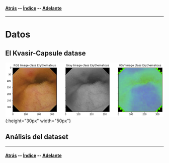 #### [Atrás](metodologia.md) -- [Índice](index.md) -- [Adelante](resultados.md)
***

# Datos

## El Kvasir-Capsule datase

![smiley](datos/descarga.png){:height="30px" width="50px"}

## Análisis del dataset

***
#### [Atrás](metodologia.md) -- [Índice](index.md) -- [Adelante](resultados.md)
